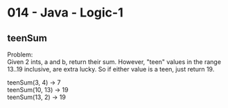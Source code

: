 014 - Java - Logic-1
====================

teenSum
------------

Problem:  
Given 2 ints, a and b, return their sum. However, "teen" values in the range 13..19 inclusive, are extra lucky. So if either value is a teen, just return 19. 
>
teenSum(3, 4) → 7  
teenSum(10, 13) → 19  
teenSum(13, 2) → 19  